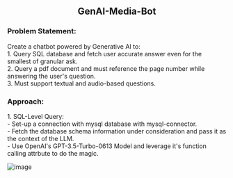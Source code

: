 <h2 align="center"> GenAI-Media-Bot </h2>

<h3>Problem Statement:</h3>
Create a chatbot powered by Generative AI to:<br>
  1. Query SQL database and fetch user accurate answer even for the smallest of granular ask.<br>
  2. Query a pdf document and must reference the page number while answering the user's question. <br>
  3. Must support textual and audio-based questions. <br>

<h3>Approach:</h3>
1.  SQL-Level Query:<br>
    - Set-up a connection with mysql database with mysql-connector.<br>
    - Fetch the database schema information under consideration and pass it as the context of the LLM.<br>
    - Use OpenAI's GPT-3.5-Turbo-0613 Model and leverage it's function calling attrbute to do the magic. <br>

      
![image](https://github.com/KDcommits/GenAI-Media-Bot/assets/124420761/f8a61c9a-7236-4c3b-81a9-de6cee4971f3)

